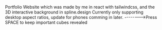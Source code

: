 Portfolio Website which was made by me in react with tailwindcss, and the 3D interactive background in spline.design 
Currently only supporting desktop aspect ratios, update for phones comming in later.
-------->Press SPACE to keep important cubes revealed
